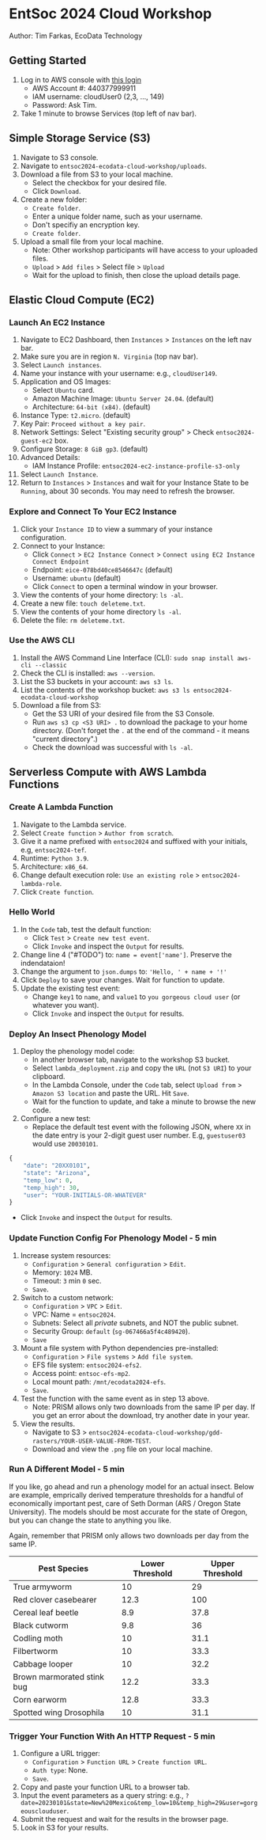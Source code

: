 # EntSoc 2024 Cloud Workshop
Author: Tim Farkas, EcoData Technology

## Getting Started
1. Log in to AWS console with [this login](https://440377999911.signin.aws.amazon.com/console)
    - AWS Account #: 440377999911
    - IAM username: cloudUser0 (2,3, ..., 149) 
    - Password: Ask Tim. 
2. Take 1 minute to browse Services (top left of nav bar).

## Simple Storage Service (S3)
1. Navigate to S3 console. 
2. Navigate to `entsoc2024-ecodata-cloud-workshop/uploads`.
3. Download a file from S3 to your local machine. 
    - Select the checkbox for your desired file. 
    - Click `Download`. 
4. Create a new folder: 
   - `Create folder`. 
   - Enter a unique folder name, such as your username. 
   - Don't specifiy an encryption key. 
   - `Create folder`. 
5. Upload a small file from your local machine.
    - Note: Other workshop participants will have access to your uploaded files. 
    - `Upload` > `Add files` > Select file > `Upload` 
    - Wait for the upload to finish, then close the upload details page. 

## Elastic Cloud Compute (EC2)
### Launch An EC2 Instance 
1. Navigate to EC2 Dashboard, then `Instances` > `Instances` on the left nav bar.
2. Make sure you are in region `N. Virginia` (top nav bar).
3. Select `Launch instances`.
4. Name your instance with your username: e.g., `cloudUser149`.
5. Application and OS Images: 
    - Select `Ubuntu` card. 
    - Amazon Machine Image: `Ubuntu Server 24.04`. (default)
    - Architecture: `64-bit (x84)`. (default)
6. Instance Type: `t2.micro`. (default)
7. Key Pair: `Proceed without a key pair`.
8. Network Settings: Select "Existing security group" > Check `entsoc2024-guest-ec2` box.
9. Configure Storage: `8 GiB gp3`. (default)
10. Advanced Details:
    - IAM Instance Profile: `entsoc2024-ec2-instance-profile-s3-only` 
11. Select `Launch Instance`. 
11. Return to `Instances` > `Instances` and wait for your Instance State to be `Running`, about 30 seconds. You may need to refresh the browser.

### Explore and Connect To Your EC2 Instance
1. Click your `Instance ID` to view a summary of your instance configuration. 
2. Connect to your Instance: 
    - Click `Connect` > `EC2 Instance Connect` > `Connect using EC2 Instance Connect Endpoint`
    - Endpoint: `eice-078bd40ce8546647c` (default)
    - Username: `ubuntu` (default)
    - Click `Connect` to open a terminal window in your browser.
3. View the contents of your home directory: `ls -al`.
4. Create a new file: `touch deleteme.txt`.
5. View the contents of your home directory `ls -al`.
6. Delete the file: `rm deleteme.txt`.

### Use the AWS CLI
1. Install the AWS Command Line Interface (CLI): `sudo snap install aws-cli --classic`
2. Check the CLI is installed: `aws --version`.
3. List the S3 buckets in your account: `aws s3 ls`.
4. List the contents of the workshop bucket: `aws s3 ls entsoc2024-ecodata-cloud-workshop`
5. Download a file from S3: 
    - Get the S3 URI of your desired file from the S3 Console. 
    - Run `aws s3 cp <S3 URI> .` to download the package to your home directory. (Don't forget the `.` at the end of the command - it means "current directory".)
    - Check the download was successful with `ls -al`. 

## Serverless Compute with AWS Lambda Functions
### Create A Lambda Function
1. Navigate to the Lambda service. 
2. Select `Create function` > `Author from scratch`. 
3. Give it a name prefixed with `entsoc2024` and suffixed with your initials, e.g, `entsoc2024-tef`.
4. Runtime: `Python 3.9`.
5. Architecture: `x86_64`. 
6. Change default execution role: `Use an existing role` > `entsoc2024-lambda-role`.
7. Click `Create function`.

### Hello World
1. In the `Code` tab, test the default function: 
    - Click `Test` > `Create new test event`. 
    - Click `Invoke` and inspect the `Output` for results. 
2. Change line 4 ("#TODO") to: `name = event['name']`. Preserve the indendataion!
3. Change the argument to `json.dumps` to: `'Hello, ' + name + '!'`
4.  Click `Deploy` to save your changes. Wait for function to update. 
5.  Update the existing test event:
    - Change `key1` to `name`, and `value1` to `you gorgeous cloud user` (or whatever you want).
    - Click `Invoke` and inspect the `Output` for results. 

### Deploy An Insect Phenology Model
1. Deploy the phenology model code: 
    - In another browser tab, navigate to the workshop S3 bucket. 
    - Select `lambda_deployment.zip` and copy the `URL` (not `S3 URI`) to your clipboard. 
    - In the Lambda Console, under the `Code` tab, select `Upload from` > `Amazon S3 location` and paste the URL. Hit `Save`.
    - Wait for the function to update, and take a minute to browse the new code.
2. Configure a new test: 
    - Replace the default test event with the following JSON, where `XX` in the date entry is your 2-digit guest user number. E.g, `guestuser03` would use `20030101`.
``` python
{
    "date": "20XX0101", 
    "state": "Arizona",
    "temp_low": 0, 
    "temp_high": 30, 
    "user": "YOUR-INITIALS-OR-WHATEVER"
}
```
   - Click `Invoke` and inspect the `Output` for results.

### Update Function Config For Phenology Model - 5 min
1. Increase system resources: 
    - `Configuration` > `General configuration` > `Edit`.
    - Memory: `1024` MB. 
    - Timeout: `3` min `0` sec. 
    - `Save`. 
2. Switch to a custom network: 
    - `Configuration` > `VPC` > `Edit`. 
    - VPC: Name = `entsoc2024`. 
    - Subnets: Select all _private_ subnets, and NOT the public subnet. 
    - Security Group: `default` (`sg-067466a5f4c489420`).
    - `Save`
3. Mount a file system with Python dependencies pre-installed: 
    - `Configuration` > `File systems` > `Add file system`.
    - EFS file system: `entsoc2024-efs2`.
    - Access point: `entsoc-efs-mp2`.
    - Local mount path: `/mnt/ecodata2024-efs`.
    - `Save`.
4. Test the function with the same event as in step 13 above.
    - Note: PRISM allows only two downloads from the same IP per day. If you get an error about the download, try another date in your year. 
5. View the results. 
    - Navigate to S3 > `entsoc2024-ecodata-cloud-workshop/gdd-rasters/YOUR-USER-VALUE-FROM-TEST`.
    - Download and view the `.png` file on your local machine.

### Run A Different Model - 5 min

If you like, go ahead and run a phenology model for an actual insect. Below are example, emprically derived temperature thresholds for a handful of economically important pest, care of Seth Dorman (ARS / Oregon State University). The models should be most accurate for the state of Oregon, but you can change the state to anything you like. 

Again, remember that PRISM only allows two downloads per day from the same IP.

| Pest Species | Lower Threshold | Upper Threshold |
|----------|----------|----------|
| True armyworm | 10 | 29 |
| Red clover casebearer | 12.3 | 100 |
| Cereal leaf beetle | 8.9 | 37.8 |
| Black cutworm | 9.8 | 36 |
| Codling moth | 10 | 31.1 |
| Filbertworm| 10 | 33.3 |
| Cabbage looper | 10| 32.2 |
| Brown marmorated stink bug| 12.2 | 33.3 |
| Corn earworm | 12.8 | 33.3 |
| Spotted wing Drosophila| 10 | 31.1 |

### Trigger Your Function With An HTTP Request - 5 min
1. Configure a URL trigger: 
    - `Configuration` > `Function URL` > `Create function URL`. 
    - `Auth type`: None.
    - `Save`.
2. Copy and paste your function URL to a browser tab. 
3. Input the event parameters as a query string: e.g., `?date=20230101&state=New%20Mexico&temp_low=10&temp_high=29&user=gorgeousclouduser`.
4. Submit the request and wait for the results in the browser page. 
5. Look in S3 for your results. 



